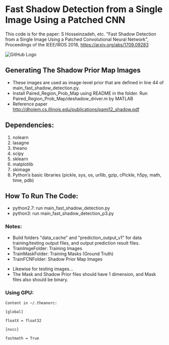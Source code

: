 # Fast Shadow Detection from a Single Image Using a Patched CNN

This code is for the paper: S Hosseinzadeh, etc. "Fast Shadow Detection from a Single Image Using a Patched Convolutional Neural Network", Proceedings of the IEEE/IROS 2018, https://arxiv.org/abs/1709.09283

![GitHub Logo](structure.png)

## Generating The Shadow Prior Map Images

* These images are used as image-level prior that are defined in line 44 of main_fast_shadow_detection.py. 
* Install Paired_Region_Prob_Map using README in the folder. Run Paired_Region_Prob_Map/deshadow_driver.m by MATLAB
* Reference paper http://dhoiem.cs.illinois.edu/publications/pami12_shadow.pdf

## Dependencies:
1. nolearn
2. lasagne
3. theano
4. scipy
5. sklearn
6. matplotlib
7. skimage
8. Python’s basic libraries (pickle, sys, os, urllib, gzip, cPickle, h5py, math, time, pdb)

## How To Run The Code:

* python2.7: run main_fast_shadow_detection.py 
* python3: run main_fast_shadow_detection_p3.py

### Notes: 

* Build folders "data_cache" and "prediction_output_v1" for data training/testing output files, and output prediction result files.
* TrainImgeFolder: Training Images
* TrainMaskFolder: Training Masks (Ground Truth)
* TrainFCNFolder: Shadow Prior Map Images
- Likewise for testing images…
- The Mask and Shadow Prior files should have 1 dimension, and Mask files also should be binary.

### Using GPU:
```
Content in ~/.theanorc:

[global]

floatX = float32

[nvcc]

fastmath = True
```
